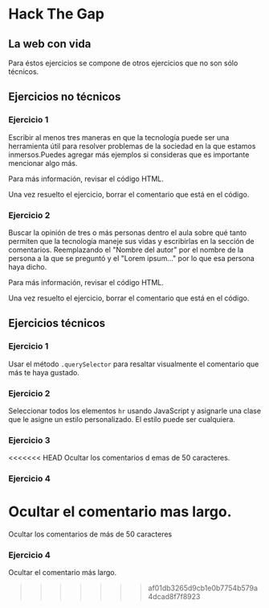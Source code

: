 
# Hack The Gap

## La web con vida

Para éstos ejercicios se compone de otros ejercicios que no son sólo técnicos.


## Ejercicios no técnicos

### Ejercicio 1

Escribir al menos tres maneras en que la tecnología puede ser una herramienta útil para resolver problemas de la sociedad en la que estamos inmersos.Puedes agregar más ejemplos si consideras que es importante mencionar algo más.

Para más información, revisar el código HTML.

Una vez resuelto el ejercicio, borrar el comentario que está en el código.


### Ejercicio 2

Buscar la opinión de tres o más personas dentro el aula sobre qué tanto permiten que la tecnología maneje sus vidas y escribirlas en la sección de comentarios. Reemplazando el "Nombre del autor" por el nombre de la persona a la que se preguntó y el "Lorem ipsum..." por lo que esa persona haya dicho.

Para más información, revisar el código HTML.

Una vez resuelto el ejercicio, borrar el comentario que está en el código.


## Ejercicios técnicos

### Ejercicio 1

Usar el método `.querySelector` para resaltar visualmente el comentario que más te haya gustado.

### Ejercicio 2

Seleccionar todos los elementos `hr` usando JavaScript y asignarle una clase que le asigne un estilo personalizado. El estilo puede ser cualquiera.

### Ejercicio 3

<<<<<<< HEAD
Ocultar los comentarios d emas de 50 caracteres.

### Ejercicio 4 

Ocultar el comentario mas largo.
=======
Ocultar los comentarios de más de 50 caracteres

### Ejercicio 4

Ocultar el comentario más largo.
>>>>>>> af01db3265d9cb1e0b7754b579a4dcad8f7f8923

